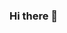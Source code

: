 ### Hi there 👋

<!--
**srija1008/srija1008** is a ✨ _special_ ✨ repository because its `README.md` (this file) appears on your GitHub profile.

### Welcome to My GitHub Profile 👋

### About Me ℹ️
Greetings! I'm [Your Name], an AI Engineer with a passion for developing intelligent systems and leveraging machine learning to solve complex problems. My journey in the realm of artificial intelligence has been exhilarating, filled with constant learning and exploration.

🚀 My Skills
Programming Languages: Python, Java, C++
Machine Learning Frameworks: TensorFlow, PyTorch, scikit-learn
Natural Language Processing: NLTK, spaCy, Transformers
Computer Vision: OpenCV, TensorFlow Object Detection API
Deployment & Productionization: Docker, Kubernetes, AWS, Azure
🌱 What I'm Currently Learning
Reinforcement Learning algorithms and applications
Advanced deep learning architectures
MLOps practices for efficient model deployment and management

📫 How to Reach Me
Email: thirukkovelasrija@gmail.com
LinkedIn: https://www.linkedin.com/in/srija-thirukkovela/
-->
